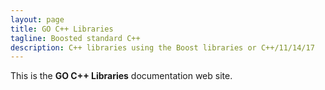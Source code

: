 ```yaml
---
layout: page
title: GO C++ Libraries
tagline: Boosted standard C++
description: C++ libraries using the Boost libraries or C++/11/14/17
---
```


This is the **GO C++ Libraries** documentation web site.
